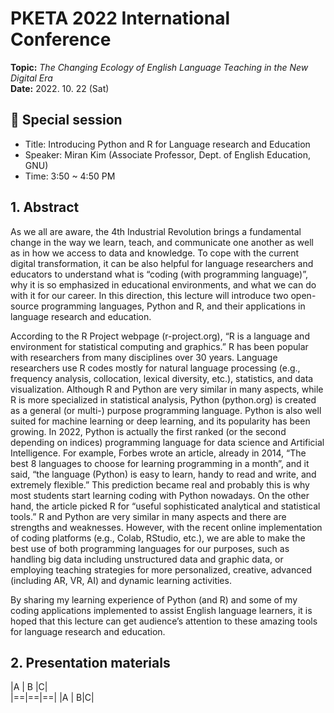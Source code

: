 # PKETA 2022 International Conference
**Topic:** _The Changing Ecology of English Language Teaching in the New Digital Era_  
**Date:** 2022. 10. 22 (Sat)


## 🔹 Special session
* Title: Introducing Python and R for Language research and Education
* Speaker: Miran Kim (Associate Professor, Dept. of English Education, GNU)
* Time: 3:50 ~ 4:50 PM

## 1. Abstract

As we all are aware, the 4th Industrial Revolution brings a fundamental change in the way we learn, teach, and communicate one another as well as in how we access to data and knowledge. To cope with the current digital transformation, it can be also helpful for language researchers and educators to understand what is “coding (with programming language)”, why it is so emphasized in educational environments, and what we can do with it for our career. In this direction, this lecture will introduce two open-source programming languages, Python and R, and their applications in language research and education.  

According to the R Project webpage (r-project.org), “R is a language and environment for statistical computing and graphics.” R has been popular with researchers from many disciplines over 30 years. Language researchers use R codes mostly for natural language processing (e.g., frequency analysis, collocation, lexical diversity, etc.), statistics, and data visualization. Although R and Python are very similar in many aspects, while R is more specialized in statistical analysis, Python (python.org) is created as a general (or multi-) purpose programming language. Python is also well suited for machine learning or deep learning, and its popularity has been growing. In 2022, Python is actually the first ranked (or the second depending on indices) programming language for data science and Artificial Intelligence. For example, Forbes wrote an article, already in 2014, “The best 8 languages to choose for learning programming in a month”, and it said, “the language (Python) is easy to learn, handy to read and write, and extremely flexible.” This prediction became real and probably this is why most students start learning coding with Python nowadays. On the other hand, the article picked R for “useful sophisticated analytical and statistical tools.” R and Python are very similar in many aspects and there are strengths and weaknesses. However, with the recent online implementation of coding platforms (e.g., Colab, RStudio, etc.), we are able to make the best use of both programming languages for our purposes, such as handling big data including unstructured data and graphic data, or employing teaching strategies for more personalized, creative, advanced (including AR, VR, AI) and dynamic learning activities.  

By sharing my learning experience of Python (and R) and some of my coding applications implemented to assist English language learners, it is hoped that this lecture can get audience’s attention to these amazing tools for language research and education. 

## 2. Presentation materials

|A | B |C|  
|==|==|==|
|A | B|C|  

